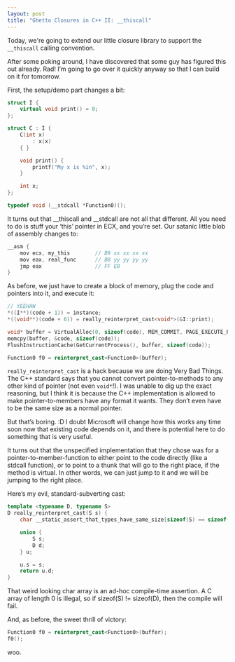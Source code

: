 ```yaml
---
layout: post
title: "Ghetto Closures in C++ II: __thiscall"
---
```


Today, we're going to extend our little closure library to support the `__thiscall` calling convention.

After some poking around, I have discovered that some guy has figured this out already. Rad! I’m going to go over it quickly anyway so that I can build on it for tomorrow.

First, the setup/demo part changes a bit:

```c++
struct I {
    virtual void print() = 0;
};

struct C : I {
    C(int x)
        : x(x)
    { }

    void print() {
        printf("My x is %in", x);
    }

    int x;
};

typedef void (__stdcall *Function0)();
```

It turns out that __thiscall and __stdcall are not all that different. All you need to do is stuff your ‘this’ pointer in ECX, and you’re set. Our satanic little blob of assembly changes to:

```c++
__asm {
    mov ecx, my_this        // B9 xx xx xx xx
    mov eax, real_func      // B8 yy yy yy yy
    jmp eax                 // FF E0
}
```

As before, we just have to create a block of memory, plug the code and pointers into it, and execute it:

```c++
// YEEHAW
*((I**)(code + 1)) = instance;
*((void**)(code + 6)) = really_reinterpret_cast<void*>(&I::print);

void* buffer = VirtualAlloc(0, sizeof(code), MEM_COMMIT, PAGE_EXECUTE_READWRITE);
memcpy(buffer, &code, sizeof(code));
FlushInstructionCache(GetCurrentProcess(), buffer, sizeof(code));

Function0 f0 = reinterpret_cast<Function0>(buffer);
```

`really_reinterpret_cast` is a hack because we are doing Very Bad Things. The C++ standard says that you cannot convert
pointer-to-methods to any other kind of pointer (not even `void*`!). I was unable to dig up the exact reasoning, but I
think it is because the C++ implementation is allowed to make pointer-to-members have any format it wants. They don’t
even have to be the same size as a normal pointer.

But that’s boring. :D I doubt Microsoft will change how this works any time soon now that existing code depends on it, and there is potential here to do something that is very useful.

It turns out that the unspecified implementation that they chose was for a pointer-to-member-function to either point to the code directly (like a stdcall function), or to point to a thunk that will go to the right place, if the method is virtual. In other words, we can just jump to it and we will be jumping to the right place.

Here’s my evil, standard-subverting cast:

```c++
template <typename D, typename S>
D really_reinterpret_cast(S s) {
    char __static_assert_that_types_have_same_size[sizeof(S) == sizeof(D)];

    union {
        S s;
        D d;
    } u;

    u.s = s;
    return u.d;
}
```

That weird looking char array is an ad-hoc compile-time assertion. A C array of length 0 is illegal, so if sizeof(S) != sizeof(D), then the compile will fail.

And, as before, the sweet thrill of victory:

```c++
Function0 f0 = reinterpret_cast<Function0>(buffer);
f0();
```

woo.
